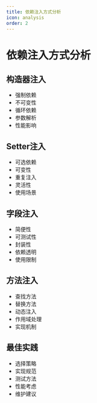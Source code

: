 ```yaml
---
title: 依赖注入方式分析
icon: analysis
order: 2
---
```


# 依赖注入方式分析

## 构造器注入
- 强制依赖
- 不可变性
- 循环依赖
- 参数解析
- 性能影响

## Setter注入
- 可选依赖
- 可变性
- 重复注入
- 灵活性
- 使用场景

## 字段注入
- 简便性
- 可测试性
- 封装性
- 依赖透明
- 使用限制

## 方法注入
- 查找方法
- 替换方法
- 动态注入
- 作用域处理
- 实现机制

## 最佳实践
- 选择策略
- 实现规范
- 测试方法
- 性能考虑
- 维护建议
